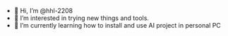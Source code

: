 - 👋 Hi, I’m @hhl-2208
- 👀 I’m interested in trying new things and tools.
- 🌱 I’m currently learning how to install and use AI project in personal PC


<!---
hhl-2208/hhl-2208 is a ✨ special ✨ repository because its `README.md` (this file) appears on your GitHub profile.
You can click the Preview link to take a look at your changes.
--->
